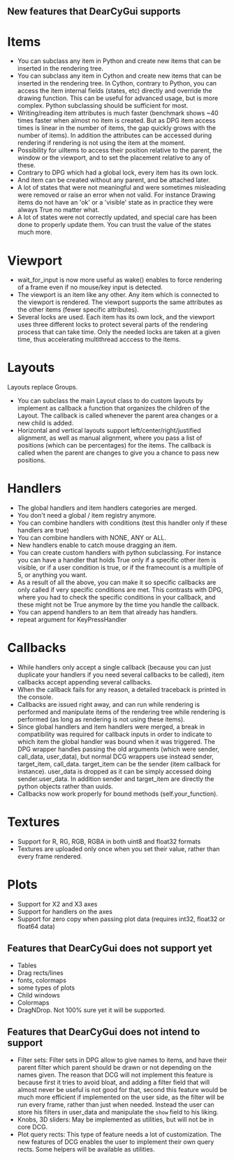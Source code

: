 ## New features that DearCyGui supports

# Items
- You can subclass any item in Python and create new items that can be inserted in the rendering tree.
- You can subclass any item in Cython and create new items that can be inserted in the rendering tree. In Cython, contrary to Python, you can access the item internal fields (states, etc) directly and override the drawing function. This can be useful for advanced usage, but is more complex. Python subclassing should be sufficient for most.
- Writing/reading item attributes is much faster (benchmark shows ~40 times faster when almost no item is created. But as DPG item access times is linear in the number of items, the gap quickly grows with the number of items). In addition the attributes can be accessed during rendering if rendering is not using the item at the moment.
- Possibility for uiItems to access their position relative to the parent, the window or the viewport, and to set the placement relative to any of these.
- Contrary to DPG which had a global lock, every item has its own lock.
- And item can be created without any parent, and be attached later.
- A lot of states that were not meaningful and were sometimes misleading were removed or raise an error when not valid. For instance Drawing items do not have an 'ok' or a 'visible' state as in practice they were always True no matter what.
- A lot of states were not correctly updated, and special care has been done to properly update them. You can trust the value of the states much more.

# Viewport
- wait_for_input is now more useful as wake() enables to force rendering
of a frame even if no mouse/key input is detected.
- The viewport is an item like any other. Any item which is connected to the viewport is rendered. The viewport supports the same attributes as the other items (fewer specific attributes).
- Several locks are used. Each item has its own lock, and the viewport uses three different locks to protect several parts of the rendering process that can take time. Only the needed locks are taken at a given time, thus accelerating multithread acccess to the items.


# Layouts
Layouts replace Groups.
- You can subclass the main Layout class to do custom layouts by implement as callback a function that organizes the children of the Layout. The callback is called whenever the parent area changes or a new child is added.
- Horizontal and vertical layouts support left/center/right/justified alignment, as well as manual alignment, where you pass a list of positions (which can be percentages) for the items. The callback is called when the parent are changes to give you a chance to pass new positions.

# Handlers
- The global handlers and item handlers categories are merged.
- You don't need a global / item registry anymore.
- You can combine handlers with conditions (test this handler only if these handlers are true)
- You can combine handlers with NONE, ANY or ALL.
- New handlers enable to catch mouse dragging an item.
- You can create custom handlers with python subclassing. For instance you can have a handler that holds True only if a specific other item is visible, or if a user condition is true, or if the framecount is a multiple of 5, or anything you want.
- As a result of all the above, you can make it so specific callbacks are only called if very specific conditions are met. This contrasts with DPG, where you had to check the specific conditions in your callback, and these might not be True anymore by the time you handle the callback.
- You can append handlers to an item that already has handlers.
- repeat argument for KeyPressHandler

# Callbacks
- While handlers only accept a single callback (because you can just duplicate your handlers if you need several callbacks to be called), item callbacks accept appending several callbacks.
- When the callback fails for any reason, a detailed traceback is printed in the console.
- Callbacks are issued right away, and can run while rendering is performed and manipulate items of the rendering tree while rendering is performed (as long as rendering is not using these items).
- Since global handlers and item handlers were merged, a break in compatibility was required for callback inputs in order to indicate to which item the global handler was bound when it was triggered. The DPG wrapper handles passing the old arguments (which were sender, call_data, user_data), but normal DCG wrappers use instead sender, target_item, call_data. target_item can be the sender (item callback for instance). user_data is dropped as it can be simply accessed doing sender.user_data. In addition sender and target_item are directly the python objects rather than uuids.
- Callbacks now work properly for bound methods (self.your_function).

# Textures
- Support for R, RG, RGB, RGBA in both uint8 and float32 formats
- Textures are uploaded only once when you set their value, rather than every frame rendered.

# Plots
- Support for X2 and X3 axes
- Support for handlers on the axes
- Support for zero copy when passing plot data (requires int32, float32 or float64 data)

## Features that DearCyGui does not support yet
- Tables
- Drag rects/lines
- fonts, colormaps
- some types of plots
- Child windows
- Colormaps
- DragNDrop. Not 100% sure yet it will be supported.

## Features that DearCyGui does not intend to support
- Filter sets: Filter sets in DPG allow to give names to items, and have their parent filter which parent should be drawn or not depending on the names given. The reason that DCG will not implement this feature is because first it tries to avoid bloat, and adding a filter field that will almost never be useful is not good for that, second this feature would be much more efficient if implemented on the user side, as the filter will be run every frame, rather than just when needed. Instead the user can store his filters in user_data and manipulate the `show` field to his liking. 
- Knobs, 3D sliders: May be implemented as utilities, but will not be in core DCG.
- Plot query rects: This type of feature needs a lot of customization. The new features of DCG enables the user to implement their own query rects. Some helpers will be available as utilities.

